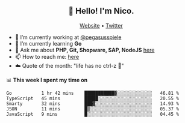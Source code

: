 <h2 align="center">👋 Hello! I'm Nico.</h2>
<p align="center">
  <a href="https://gruselhaus.com">Website</a> •
  <a href="https://twitter.com/NicoFinkernagel">Twitter</a>
</p>


- 🔭 I’m currently working at [@pegasusspiele](https://github.com/pegasusspiele)
- 🌱 I’m currently learning **Go**
- 💬 Ask me about **PHP, Git, Shopware, SAP, NodeJS** [here](https://github.com/gruselhaus/gruselhaus/issues)
- 📫 How to reach me: [here](https://github.com/gruselhaus/gruselhaus/issues)
- ☁️ Quote of the month: "life has no ctrl-z 🌴"

📊 **This week I spent my time on**
<!--START_SECTION:waka-->
```text
Go           1 hr 42 mins    ███████████▓░░░░░░░░░░░░░   46.81 % 
TypeScript   45 mins         █████░░░░░░░░░░░░░░░░░░░░   20.55 % 
Smarty       32 mins         ███▓░░░░░░░░░░░░░░░░░░░░░   14.93 % 
JSON         11 mins         █▒░░░░░░░░░░░░░░░░░░░░░░░   05.37 % 
JavaScript   9 mins          █░░░░░░░░░░░░░░░░░░░░░░░░   04.45 % 
```
<!--END_SECTION:waka-->

